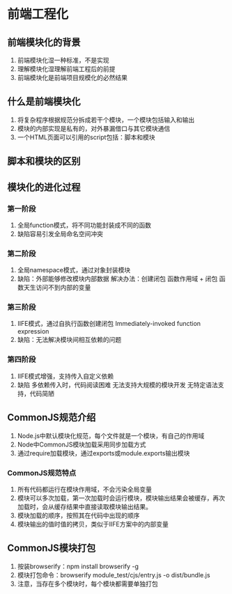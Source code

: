 # 前端工程化

## 前端模块化的背景

1. 前端模块化湿一种标准，不是实现
2. 理解模块化湿理解前端工程后的前提
3. 前端模块化是前端项目规模化的必然结果

## 什么是前端模块化

1. 将复杂程序根据规范分拆成若干个模块，一个模块包括输入和输出
2. 模块的内部实现是私有的，对外暴漏借口与其它模块通信
3. 一个HTML页面可以引用的script包括：脚本和模块

## 脚本和模块的区别

## 模块化的进化过程

### 第一阶段
1. 全局function模式，将不同功能封装成不同的函数
2. 缺陷容易引发全局命名空间冲突

### 第二阶段
1. 全局namespace模式，通过对象封装模块
2. 缺陷：外部能够修改模块内部数据 解决办法：创建闭包 函数作用域 + 闭包 函数天生访问不到内部的变量

### 第三阶段

1. IIFE模式，通过自执行函数创建闭包
    Immediately-invoked function expression
2. 缺陷：无法解决模块间相互依赖的问题

### 第四阶段
1. IIFE模式增强，支持传入自定义依赖
2. 缺陷
    多依赖传入时，代码阅读困难
    无法支持大规模的模块开发
    无特定语法支持，代码简陋


## CommonJS规范介绍
1. Node.js中默认模块化规范，每个文件就是一个模块，有自己的作用域
2. Node中CommonJS模块加载采用同步加载方式
3. 通过require加载模块，通过exports或module.exports输出模块

### CommonJS规范特点
1. 所有代码都运行在模块作用域，不会污染全局变量
2. 模块可以多次加载，第一次加载时会运行模块，模块输出结果会被缓存，再次加载时，会从缓存结果中直接读取模块输出结果。
3. 模块加载的顺序，按照其在代码中出现的顺序
4. 模块输出的值时值的拷贝，类似于IIFE方案中的内部变量


## CommonJS模块打包
1. 按装browserify：npm install browserify -g
2. 模块打包命令：browserify module_test/cjs/entry.js -o dist/bundle.js
3. 注意，当存在多个模块时，每个模块都需要单独打包
